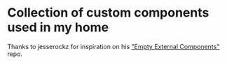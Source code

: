 # Collection of custom components used in my home
Thanks to jesserockz for inspiration on his ["Empty External Components"](https://github.com/jesserockz/esphome-external-component-examples/tree/master) repo.